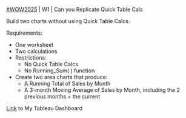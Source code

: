 
[#WOW2025](https://workout-wednesday.com/2025w1tab/) | W1 | Can you Replicate Quick Table Calc


Build two charts without using Quick Table Calcs.

Requirements:

* One worksheet
* Two calculations
* Restrictions:
  * No Quick Table Calcs
  * No Running_Sum( ) function
* Create two area charts that produce:
  * A Running Total of Sales by Month
  * A 3-month Moving Average of Sales by Month, including the 2 previous months + the current
  
[Link](https://public.tableau.com/app/profile/amira.salama/viz/WOW2025W1Canyoureplicatequicktablecalcs/WOW2025W1) to My Tableau Dashboard

